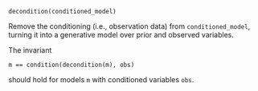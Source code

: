 ```
decondition(conditioned_model)
```

Remove the conditioning (i.e., observation data) from `conditioned_model`, turning it into a generative model over prior and observed variables.

The invariant 

```
m == condition(decondition(m), obs)
```

should hold for models `m` with conditioned variables `obs`.

